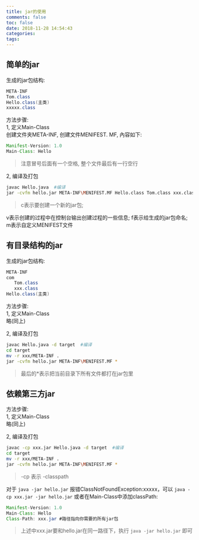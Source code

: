```yaml
---
title: jar的使用
comments: false
toc: false
date: 2018-11-28 14:54:43
categories: 
tags:
---
```


## 简单的jar

生成的jar包结构:  

``` java
META-INF  
Tom.class  
Hello.class(主类)  
xxxxx.class
```

方法步骤:  
1, 定义Main-Class  
创建文件夹META-INF, 创建文件MENIFEST. MF, 內容如下:

``` java
Manifest-Version: 1.0
Main-Class: Hello

```

> 注意冒号后面有一个空格, 整个文件最后有一行空行  

2, 编译及打包  

``` bash
javac Hello.java  #编译
jar -cvfm hello.jar META-INF\MENIFEST.MF Hello.class Tom.class xxx.class
```

> c表示要创建一个新的jar包;

v表示创建的过程中在控制台输出创建过程的一些信息;
f表示给生成的jar包命名;
m表示自定义MENIFEST文件  

## 有目录结构的jar

生成的jar包结构:  

``` java
META-INF  
com  
   Tom.class  
   xxx.class
Hello.class(主类)
```

方法步骤:  
1, 定义Main-Class  
略(同上)

2, 编译及打包  

``` bash
javac Hello.java -d target  #编译
cd target
mv -r xxx/META-INF .
jar -cvfm hello.jar META-INF\MENIFEST.MF *
```

> 最后的*表示把当前目录下所有文件都打在jar包里  

## 依赖第三方jar

方法步骤:  
1, 定义Main-Class  
略(同上)

2, 编译及打包  

``` bash
javac -cp xxx.jar Hello.java -d target  #编译
cd target
mv -r xxx/META-INF .
jar -cvfm hello.jar META-INF\MENIFEST.MF *
```

> -cp 表示 -classpath  

对于 `java -jar hello.jar` 报错ClassNotFoundException:xxxxx，可以 `java -cp xxx.jar -jar hello.jar` 或者在Main-Class中添加classPath:  

``` java
Manifest-Version: 1.0
Main-Class: Hello
Class-Path: xxx.jar #路径指向你需要的所有jar包

```

> 上述中xxx.jar要和hello.jar在同一路径下，执行 `java -jar hello.jar` 即可
